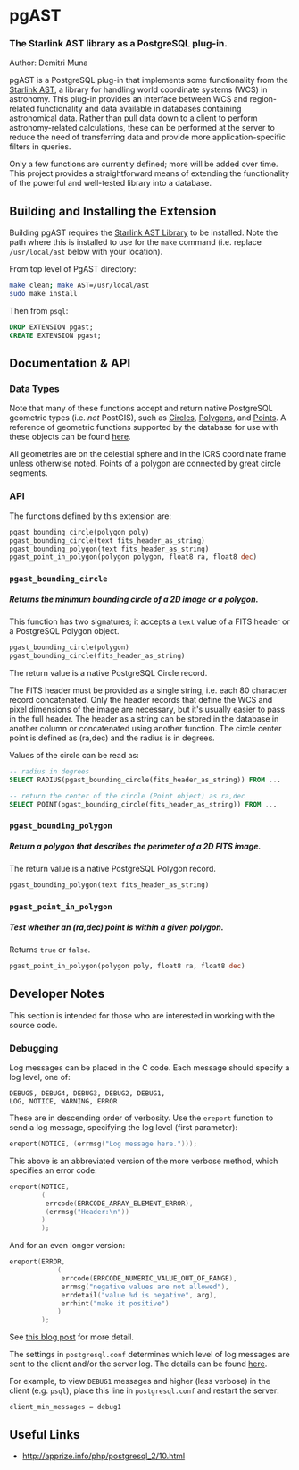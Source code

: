 # pgAST

### The Starlink AST library as a PostgreSQL plug-in.

Author: Demitri Muna

pgAST is a PostgreSQL plug-in that implements some functionality from the [Starlink AST](https://github.com/Starlink/ast), a library for handling world coordinate systems (WCS) in astronomy. This plug-in provides an interface between WCS and region-related functionality and data available in databases containing astronomical data. Rather than pull data down to a client to perform astronomy-related calculations, these can be performed at the server to reduce the need of transferring data and provide more application-specific filters in queries.

Only a few functions are currently defined; more will be added over time. This project provides a straightforward means of extending the functionality of the powerful and well-tested library into a database.

## Building and Installing the Extension

Building pgAST requires the [Starlink AST Library](https://github.com/Starlink/ast) to be installed. Note the path where this is installed to use for the `make` command (i.e. replace `/usr/local/ast` below with your location).

From top level of PgAST directory:

```bash
make clean; make AST=/usr/local/ast
sudo make install
```

Then from `psql`:

```sql
DROP EXTENSION pgast;
CREATE EXTENSION pgast;
```

## Documentation & API

### Data Types
Note that many of these functions accept and return native PostgreSQL geometric types (i.e. *not* PostGIS), such as [Circles](https://www.postgresql.org/docs/current/datatype-geometric.html#DATATYPE-CIRCLE), [Polygons](https://www.postgresql.org/docs/current/datatype-geometric.html#DATATYPE-POLYGON), and [Points](https://www.postgresql.org/docs/current/datatype-geometric.html#id-1.5.7.16.5). A reference of geometric functions supported by the database for use with these objects can be found [here](https://www.postgresql.org/docs/12/functions-geometry.html).

All geometries are on the celestial sphere and in the ICRS coordinate frame unless otherwise noted. Points of a polygon are connected by great circle segments.

### API

The functions defined by this extension are:

```sql
pgast_bounding_circle(polygon poly)
pgast_bounding_circle(text fits_header_as_string)
pgast_bounding_polygon(text fits_header_as_string)
pgast_point_in_polygon(polygon polygon, float8 ra, float8 dec)
```


### `pgast_bounding_circle`

##### Returns the minimum bounding circle of a 2D image or a polygon.

This function has two signatures; it accepts a `text` value of a FITS header or a PostgreSQL Polygon object.

```sql
pgast_bounding_circle(polygon)
pgast_bounding_circle(fits_header_as_string)
```

The return value is a native PostgreSQL Circle record.

The FITS header must be provided as a single string, i.e. each 80 character record concatenated. Only the header records that define the WCS and pixel dimensions of the image are necessary, but it's usually easier to pass in the full header. The header as a string can be stored in the database in another column or concatenated using another function. The circle center point is defined as (ra,dec) and the radius is in degrees.

Values of the circle can be read as:

```sql
-- radius in degrees
SELECT RADIUS(pgast_bounding_circle(fits_header_as_string)) FROM ...
```

```sql
-- return the center of the circle (Point object) as ra,dec
SELECT POINT(pgast_bounding_circle(fits_header_as_string)) FROM ...
```

### `pgast_bounding_polygon`

##### Return a polygon that describes the perimeter of a 2D FITS image.

The return value is a native PostgreSQL Polygon record.

```sql
pgast_bounding_polygon(text fits_header_as_string)
```

### `pgast_point_in_polygon`

##### Test whether an (ra,dec) point is within a given polygon.

Returns `true` or `false`.

```sql
pgast_point_in_polygon(polygon poly, float8 ra, float8 dec)
```

## Developer Notes

This section is intended for those who are interested in working with the source code.

### Debugging

Log messages can be placed in the C code. Each message should specify a log level, one of:

```
DEBUG5, DEBUG4, DEBUG3, DEBUG2, DEBUG1,
LOG, NOTICE, WARNING, ERROR
```

These are in descending order of verbosity. Use the `ereport` function to send a log message, specifying the log level (first parameter):

```c
ereport(NOTICE, (errmsg("Log message here.")));
```
This above is an abbreviated version of the more verbose method, which specifies an error code:

```c
ereport(NOTICE,
	    (
	     errcode(ERRCODE_ARRAY_ELEMENT_ERROR),
		 (errmsg("Header:\n"))
		)
		);
```

And for an even longer version:

```c
ereport(ERROR,
            (
             errcode(ERRCODE_NUMERIC_VALUE_OUT_OF_RANGE),
             errmsg("negative values are not allowed"),
             errdetail("value %d is negative", arg),
             errhint("make it positive")
            )
        );
```

See [this blog post](http://big-elephants.com/2015-10/writing-postgres-extensions-part-iii/) for more detail.

The settings in `postgresql.conf` determines which level of log messages are sent to the client and/or the server log. The details can be found [here](https://www.postgresql.org/docs/9.4/static/runtime-config-logging.html#RUNTIME-CONFIG-LOGGING-WHEN).

For example, to view `DEBUG1` messages and higher (less verbose) in the client (e.g. `psql`), place this line in `postgresql.conf` and restart the server:

```
client_min_messages = debug1
```

## Useful Links

* <http://apprize.info/php/postgresql_2/10.html>

